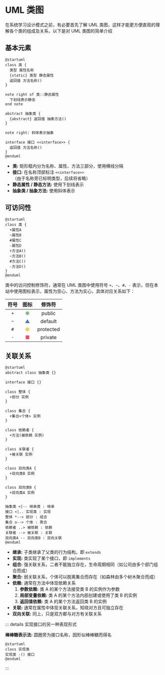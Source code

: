 # UML 类图

在系统学习设计模式之前，有必要首先了解 UML 类图，这样才能更方便直观的理解各个类的组成及关系，以下是对 UML 类图的简单介绍

## 基本元素

```plantuml
@startuml
class 类 {
  类型 属性名称
  {static} 类型 静态属性
  返回值 方法名称()
}

note right of 类::静态属性
  下划线表示静态
end note

abstract 抽象类 {
  {abstract} 返回值 抽象方法()
}

note right: 斜体表示抽象

interface 接口 <<interface>> {
  返回值 方法名称()
}
@enduml
```

- **类:** 矩形框内分为名称、属性、方法三部分，使用横线分隔
- **接口:** 在名称顶部标注 `<<interface>>`（由于名称旁已标明类型，后续将省略）
- **静态属性 / 静态方法:** 使用下划线表示
- **抽象类 / 抽象方法:** 使用斜体表示

## 可访问性

```plantuml
@startuml
class 类 {
  +属性A
  ~属性B
  #属性C
  -属性D
  +方法A()
  ~方法B()
  #方法C()
  -方法D()
}
@enduml
```

类中的访问控制修饰符，通常在 UML 类图中使用符号 `+`、`~`、`#`、`-` 表示，但在本站中使用图标表示，属性为空心、方法为实心，具体对应关系如下：

| 符号  |                   图标                    |    修饰符    |
|:---:|:---------------------------------------:|:---------:|
| `+` | <span style="color: #84BE84"> ● </span> |  public   |
| `~` | <span style="color: #4177AF"> ▲ </span> |  default  |
| `#` | <span style="color: #FFCC44"> ◆ </span> | protected |
| `-` | <span style="color: #F24D5C"> ■ </span> |  private  |

## 关联关系

```plantuml
@startuml
abstract class 抽象类 {}

interface 接口 {}

class 整体 {
  +部分 实例
}

class 集合 {
  +集合<个体> 实例
}

class 依赖者 {
  +方法(被依赖 实例)
}

class 关联者 {
  +被关联 实例
}

class 双向类A {
  +双向类B 实例
}

class 双向类B {
  +双向类A 实例
}

抽象类 <|-- 继承类 : 继承
接口 <|.. 实现类 : 实现
整体 *--> 部分 : 组合
集合 o--> 个体 : 聚合
依赖者 ..> 被依赖 : 依赖
关联者 --> 被关联 : 关联
双向类A -- 双向类B : 双向关联
@enduml
```

- **继承:** 子类继承了父类的行为结构，即 `extends`
- **实现:** 类实现了某个接口，即 `implements`
- **组合:** 强关联关系，二者不能独立存在，生命周期相同（如公司由多个部门组合而成）
- **聚合:** 弱关联关系，个体可以脱离集合而存在（如森林由多个树木聚合而成）
- **依赖:** 通常在方法中体现依赖关系
    1. **参数依赖:** 类 A 的某个方法接受类 B 的实例作为参数
    2. **局部变量依赖:** 类 A 的某个方法内部创建或使用了类 B 的实例
    3. **返回值依赖:** 类 A 的某个方法返回类 B 的实例
- **关联:** 通常在属性中体现关联关系，知晓对方且可独立存在
- **双向关联:** 同上，只是双方都与对方有关联关系

::: details 实现接口的另一种表现形式

**棒棒糖表示法:** 圆圈旁为接口名称，因形似棒棒糖而得名

```plantuml
@startuml
class 实现类
实现类 -() 接口
@enduml
```

:::
